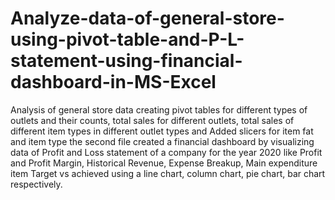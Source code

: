 # Analyze-data-of-general-store-using-pivot-table-and-P-L-statement-using-financial-dashboard-in-MS-Excel

Analysis of general store data creating pivot tables for different types of outlets and their counts, total sales for different outlets, total sales of different item types in different outlet types and Added slicers for item fat and item type 
the second file created a financial dashboard by visualizing data of Profit and Loss statement of a company for the year 2020 like Profit and Profit Margin, Historical Revenue, Expense Breakup, Main expenditure item Target vs achieved using a line chart, column chart, pie chart, bar chart respectively.
